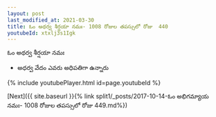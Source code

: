 ```yaml
---
layout: post
last_modified_at: 2021-03-30
title: ఓం అథర్వ శీర్షయా నమః- 1008 రోజుల తపస్సులో రోజు  440
youtubeId: xtxlj3s1Igk
---
```

 
 
 ఓం అథర్వ శీర్షయా నమః  
 
 -  అధర్వ వేదం ఎవరు అధిపతిగా ఉన్నారు 
 
  
 
  
 
 
 
 
 
 


{% include youtubePlayer.html id=page.youtubeId %}
 
[Next]({{ site.baseurl }}{% link  split1/_posts/2017-10-14-ఓం అభిగమ్యాయ నమః- 1008 రోజుల తపస్సులో రోజు  449.md%})
 

